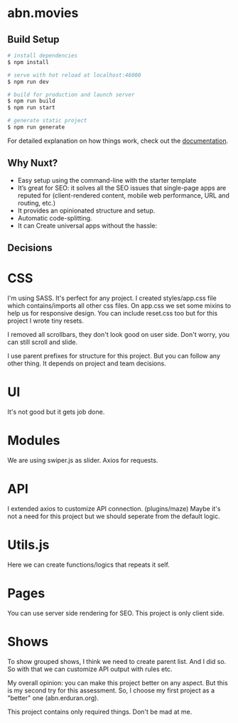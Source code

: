 # abn.movies

## Build Setup

```bash
# install dependencies
$ npm install

# serve with hot reload at localhost:46000
$ npm run dev

# build for production and launch server
$ npm run build
$ npm run start

# generate static project
$ npm run generate
```

For detailed explanation on how things work, check out the [documentation](https://nuxtjs.org).

## Why Nuxt?

- Easy setup using the command-line with the starter template
- It’s great for SEO: it solves all the SEO issues that single-page apps are reputed for (client-rendered content, mobile web performance, URL and routing, etc.)
- It provides an opinionated structure and setup.
- Automatic code-splitting.
- It can Create universal apps without the hassle:

## Decisions

# CSS

I'm using SASS. It's perfect for any project.
I created styles/app.css file which contains/imports all other css files.
On app.css we set some mixins to help us for responsive design. You can include reset.css too but for this project I wrote tiny resets.

I removed all scrollbars, they don't look good on user side. Don't worry, you can still scroll and slide.

I use parent prefixes for structure for this project. But you can follow any other thing. It depends on project and team decisions.

# UI

It's not good but it gets job done.

# Modules

We are using swiper.js as slider.
Axios for requests.

# API

I extended axios to customize API connection. (plugins/maze) Maybe it's not a need for this project but we should seperate from the default logic.

# Utils.js

Here we can create functions/logics that repeats it self.

# Pages

You can use server side rendering for SEO. This project is only client side.

# Shows

To show grouped shows, I think we need to create parent list. And I did so. So with that we can customize API output with rules etc.

My overall opinion: you can make this project better on any aspect. But this is my second try for this assessment. So, I choose my first project as a "better" one (abn.erduran.org).

This project contains only required things. Don't be mad at me.
